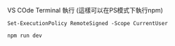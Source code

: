 VS COde Terminal 執行 (這樣可以在PS模式下執行npm)
```
Set-ExecutionPolicy RemoteSigned -Scope CurrentUser
```
```
npm run dev
```